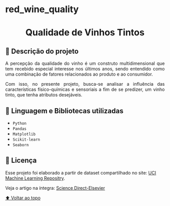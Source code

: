 # red_wine_quality

<h1 align = "center" > Qualidade de Vinhos Tintos </h1>

## :small_blue_diamond: Descrição do projeto 

<p align="justify">A percepção da qualidade do vinho é um construto multidimensional que tem recebido especial interesse nos últimos anos, 
  sendo entendido como uma combinação de fatores relacionados ao produto e ao consumidor. </p>
<p align="justify">Com isso, no presente projeto, busca-se analisar a influência das características físico-químicas e sensoriais a fim de se predizer, um vinho tinto, que tenha atributos desejáveis.</p>

## :small_blue_diamond: Linguagem e Bibliotecas utilizadas

- ``Python``
- ``Pandas``
- ``Matplotlib``
- ``Scikit-learn``
- ``Seaborn``

## 📝 Licença

Esse projeto foi elaborado a partir de dataset compartilhado no site: [UCI Machine Learning Repositry](https://archive.ics.uci.edu/ml/datasets/wine+quality).

Veja o artigo na íntegra: [Science Direct-Elsevier](https://www.sciencedirect.com/science/article/abs/pii/S0167923609001377?via%3Dihub)

[⬆ Voltar ao topo](#nome-do-projeto)<br>
